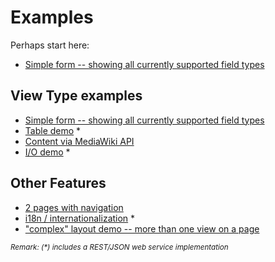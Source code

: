 # Examples
Perhaps start here:
* [Simple form -- showing all currently supported field types](https://github.com/ma-ha/easy-web-app/tree/master/examples/simple)

## View Type examples  
* [Simple form -- showing all currently supported field types](https://github.com/ma-ha/easy-web-app/tree/master/examples/simple)
* [Table demo](https://github.com/ma-ha/easy-web-app/tree/master/examples/table-demo) \*
* [Content via MediaWiki API](https://github.com/ma-ha/easy-web-app/tree/master/examples/wiki-demo)
* [I/O demo](https://github.com/ma-ha/easy-web-app/tree/master/examples/io) \*

## Other Features
* [2 pages with navigation](https://github.com/ma-ha/easy-web-app/tree/master/examples/multi-page)
* [i18n / internationalization](https://github.com/ma-ha/easy-web-app/tree/master/examples/i18n) \*
* ["complex" layout demo -- more than one view on a page](https://github.com/ma-ha/easy-web-app/tree/master/examples/complex-layout)

<sub>_Remark: (\*) includes a REST/JSON web service implementation_</sub>  
 